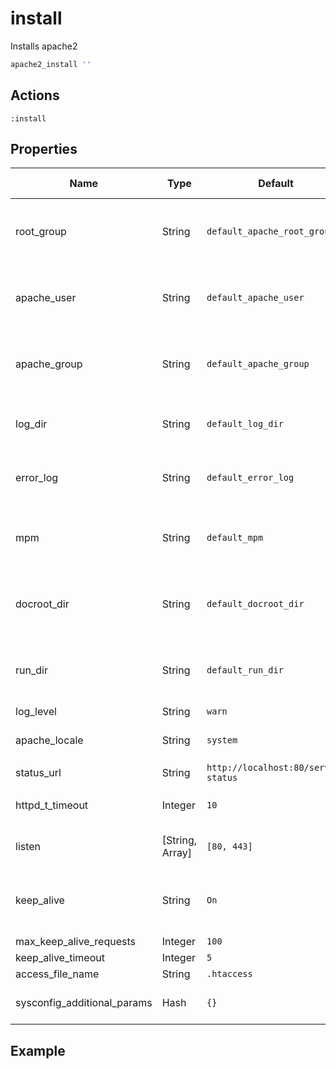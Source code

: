 # install

Installs apache2

```ruby
apache2_install ''
```

## Actions

`:install`

## Properties

| Name | Type |  Default | Description | Allowed Values
| -- | -- | -- | -- | -- |
| root_group |  String | `default_apache_root_group` | Group that the root user on the box runs as. Defaults to platform specific locations, see libraries/helpers.rb |
| apache_user |  String | `default_apache_user` | Set to override the default apache2 user. Defaults to platform specific locations, see libraries/helpers.rb |
| apache_group |  String | `default_apache_group` | Set to override the default apache2 user. Defaults to platform specific locations, see libraries/helpers.rb |
| log_dir |  String | `default_log_dir` | Log directory location. Defaults to platform specific locations, see libraries/helpers.rb |
| error_log |  String | `default_error_log` | Error log location. Defaults to platform specific locations, see libraries/helpers.rb |
| mpm |  String  | `default_mpm` | Multi-processing Module. Defaults to platform specific locations, see libraries/helpers.rb |
| docroot_dir |  String | `default_docroot_dir` | Apache document root. Defaults to platform specific locations, see libraries/helpers.rb |
| run_dir |  String | `default_run_dir` | Location for APACHE_RUN_DIR. Defaults to platform specific locations, see libraries/helpers.rb |
| log_level |  String | `warn` | log level for apache2 |
| apache_locale |  String | `system` | Locale for apache2, defaults to the system locale |
| status_url |  String | `http://localhost:80/server-status` | URL for status checks |
| httpd_t_timeout |  Integer | `10` | Service timeout setting in seconds. Defaults to 10 seconds
| listen |  [String, Array]  | `[80, 443]` | Port to listen on. Defaults to both 80 & 443
| keep_alive |  String | `On` | description: 'Persistent connection feature of HTTP/1.1 provide long-lived HTTP sessions' | `[On, Off]`
| max_keep_alive_requests |  Integer | `100` | MaxKeepAliveRequests |
| keep_alive_timeout |  Integer | `5` | KeepAliveTimeout |
| access_file_name |  String | `.htaccess` | Access filename |
| sysconfig_additional_params |  Hash | `{}` | Hash of additional sysconfig parameters to apply to the system |

## Example
